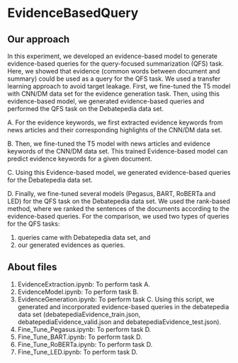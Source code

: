 # EvidenceBasedQuery
## Our approach
In this experiment, we developed an evidence-based model to generate evidence-based queries for the query-focused summarization (QFS) task. Here, we showed that evidence (common words between document and summary) could be used as a query for the QFS task. We used a transfer learning approach to avoid target leakage. First, we fine-tuned the T5 model with CNN/DM data set for the evidence generation task. Then, using this evidence-based model, we generated evidence-based queries and performed the QFS task on the Debatepedia data set.

A. For the evidence keywords, we first extracted evidence keywords from news articles and their corresponding highlights of the CNN/DM data set.

B. Then, we fine-tuned the T5 model with news articles and evidence keywords of the CNN/DM data set. This trained Evidence-based model can predict evidence keywords for a given document.

C. Using this Evidence-based model, we generated evidence-based queries for the Debatepedia data set.

D. Finally, we fine-tuned several models (Pegasus, BART, RoBERTa and LED) for the QFS task on the Debatepedia data set. We used the rank-based method, where we ranked the sentences of the documents according to the evidence-based queries. For the comparison, we used two types of queries for the QFS tasks: 
1. queries came with Debatepedia data set, and 
2. our generated evidences as queries.
## About files
1. EvidenceExtraction.ipynb: To perform task A.
2. EvidenceModel.ipynb: To perform task B.
3. EvidenceGeneration.ipynb: To perform task C. Using this script, we generated and incorporated evidence-based queries in the debatepedia data set (debatepediaEvidence_train.json, debatepediaEvidence_valid.json and debatepediaEvidence_test.json).
4. Fine_Tune_Pegasus.ipynb: To perform task D. 
5. Fine_Tune_BART.ipynb: To perform task D.
6. Fine_Tune_RoBERTa.ipynb: To perform task D.
7. Fine_Tune_LED.ipynb: To perform task D.
